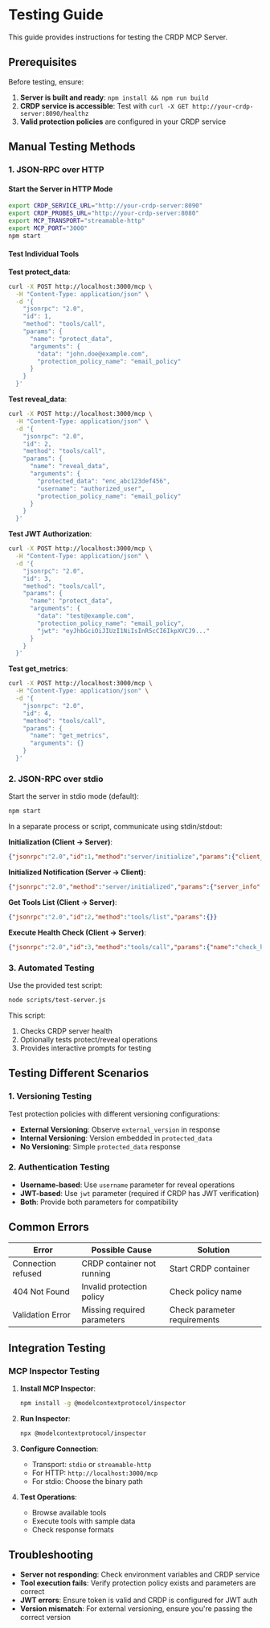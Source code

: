 # Testing Guide

This guide provides instructions for testing the CRDP MCP Server.

## Prerequisites

Before testing, ensure:

1. **Server is built and ready**: `npm install && npm run build`
2. **CRDP service is accessible**: Test with `curl -X GET http://your-crdp-server:8090/healthz`
3. **Valid protection policies** are configured in your CRDP service

## Manual Testing Methods

### 1. JSON-RPC over HTTP

#### Start the Server in HTTP Mode

```bash
export CRDP_SERVICE_URL="http://your-crdp-server:8090"
export CRDP_PROBES_URL="http://your-crdp-server:8080"
export MCP_TRANSPORT="streamable-http"
export MCP_PORT="3000"
npm start
```

#### Test Individual Tools

**Test protect_data**:

```bash
curl -X POST http://localhost:3000/mcp \
  -H "Content-Type: application/json" \
  -d '{
    "jsonrpc": "2.0",
    "id": 1,
    "method": "tools/call",
    "params": {
      "name": "protect_data",
      "arguments": {
        "data": "john.doe@example.com",
        "protection_policy_name": "email_policy"
      }
    }
  }'
```

**Test reveal_data**:

```bash
curl -X POST http://localhost:3000/mcp \
  -H "Content-Type: application/json" \
  -d '{
    "jsonrpc": "2.0",
    "id": 2,
    "method": "tools/call",
    "params": {
      "name": "reveal_data",
      "arguments": {
        "protected_data": "enc_abc123def456",
        "username": "authorized_user",
        "protection_policy_name": "email_policy"
      }
    }
  }'
```

**Test JWT Authorization**:

```bash
curl -X POST http://localhost:3000/mcp \
  -H "Content-Type: application/json" \
  -d '{
    "jsonrpc": "2.0",
    "id": 3,
    "method": "tools/call",
    "params": {
      "name": "protect_data",
      "arguments": {
        "data": "test@example.com",
        "protection_policy_name": "email_policy",
        "jwt": "eyJhbGciOiJIUzI1NiIsInR5cCI6IkpXVCJ9..."
      }
    }
  }'
```

**Test get_metrics**:

```bash
curl -X POST http://localhost:3000/mcp \
  -H "Content-Type: application/json" \
  -d '{
    "jsonrpc": "2.0", 
    "id": 4, 
    "method": "tools/call", 
    "params": {
      "name": "get_metrics",
      "arguments": {}
    }
  }'
```

### 2. JSON-RPC over stdio

Start the server in stdio mode (default):

```bash
npm start
```

In a separate process or script, communicate using stdin/stdout:

**Initialization (Client -> Server)**:
```json
{"jsonrpc":"2.0","id":1,"method":"server/initialize","params":{"client_info":{"name":"TestClient","version":"1.0.0"}}}
```

**Initialized Notification (Server -> Client)**:
```json
{"jsonrpc":"2.0","method":"server/initialized","params":{"server_info":{"name":"crdp-mcp-server","version":"1.0.0","protocol_version":"2025-06-18"}}}
```

**Get Tools List (Client -> Server)**:
```json
{"jsonrpc":"2.0","id":2,"method":"tools/list","params":{}}
```

**Execute Health Check (Client -> Server)**:
```json
{"jsonrpc":"2.0","id":3,"method":"tools/call","params":{"name":"check_health","arguments":{}}}
```

### 3. Automated Testing

Use the provided test script:

```bash
node scripts/test-server.js
```

This script:
1. Checks CRDP server health
2. Optionally tests protect/reveal operations
3. Provides interactive prompts for testing

## Testing Different Scenarios

### 1. Versioning Testing

Test protection policies with different versioning configurations:

- **External Versioning**: Observe `external_version` in response
- **Internal Versioning**: Version embedded in `protected_data`
- **No Versioning**: Simple `protected_data` response

### 2. Authentication Testing

- **Username-based**: Use `username` parameter for reveal operations
- **JWT-based**: Use `jwt` parameter (required if CRDP has JWT verification)
- **Both**: Provide both parameters for compatibility

## Common Errors

| Error | Possible Cause | Solution |
|-------|----------------|----------|
| Connection refused | CRDP container not running | Start CRDP container |
| 404 Not Found | Invalid protection policy | Check policy name |
| Validation Error | Missing required parameters | Check parameter requirements |

## Integration Testing

### MCP Inspector Testing

1. **Install MCP Inspector**:
   ```bash
   npm install -g @modelcontextprotocol/inspector
   ```

2. **Run Inspector**:
   ```bash
   npx @modelcontextprotocol/inspector
   ```

3. **Configure Connection**:
   - Transport: `stdio` or `streamable-http` 
   - For HTTP: `http://localhost:3000/mcp`
   - For stdio: Choose the binary path

4. **Test Operations**:
   - Browse available tools
   - Execute tools with sample data
   - Check response formats

## Troubleshooting

- **Server not responding**: Check environment variables and CRDP service
- **Tool execution fails**: Verify protection policy exists and parameters are correct
- **JWT errors**: Ensure token is valid and CRDP is configured for JWT auth
- **Version mismatch**: For external versioning, ensure you're passing the correct version 
